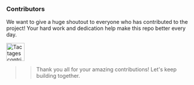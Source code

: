 ### Contributors

We want to give a huge shoutout to everyone who has contributed to the project!  Your hard work and dedication help
make this repo better every day. 

<a href="https://github.com/RohanCyberOps/Tactages/graphs/contributors">
  <img alt="Tactages contributors" height="48" src="https://contrib.rocks/image?repo=RohanCyberOps/Tactages&columns=24" />
</a>
<br>



>> Thank you all for your amazing contributions! Let's keep building together. 
